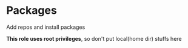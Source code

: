 # Packages

Add repos and install packages

**This role uses root privileges**, so don't put local(home dir) stuffs here
